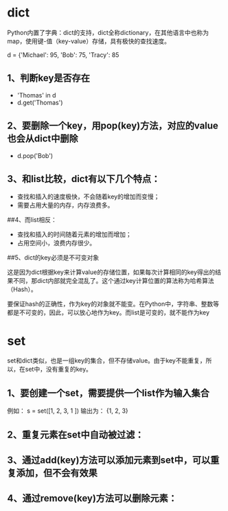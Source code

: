 # dict
Python内置了字典：dict的支持，dict全称dictionary，在其他语言中也称为map，使用键-值（key-value）存储，具有极快的查找速度。

d = {'Michael': 95, 'Bob': 75, 'Tracy': 85

## 1、判断key是否存在

   - 'Thomas' in d
   - d.get('Thomas')
## 2、要删除一个key，用pop(key)方法，对应的value也会从dict中删除
- d.pop('Bob')

## 3、和list比较，dict有以下几个特点：

- 查找和插入的速度极快，不会随着key的增加而变慢；
- 需要占用大量的内存，内存浪费多。

##4、而list相反：

- 查找和插入的时间随着元素的增加而增加；
- 占用空间小，浪费内存很少。

##5、dict的key必须是不可变对象

这是因为dict根据key来计算value的存储位置，如果每次计算相同的key得出的结果不同，那dict内部就完全混乱了。这个通过key计算位置的算法称为哈希算法（Hash）。

要保证hash的正确性，作为key的对象就不能变。在Python中，字符串、整数等都是不可变的，因此，可以放心地作为key。而list是可变的，就不能作为key




# set

set和dict类似，也是一组key的集合，但不存储value。由于key不能重复，所以，在set中，没有重复的key。

## 1、要创建一个set，需要提供一个list作为输入集合
例如：
    s = set([1, 2, 3, 1 ])
输出为：
    {1, 2, 3}

## 2、重复元素在set中自动被过滤：


## 3、通过add(key)方法可以添加元素到set中，可以重复添加，但不会有效果
## 4、通过remove(key)方法可以删除元素：

